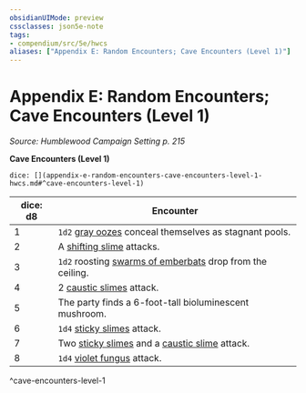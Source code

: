 ```yaml
---
obsidianUIMode: preview
cssclasses: json5e-note
tags:
- compendium/src/5e/hwcs
aliases: ["Appendix E: Random Encounters; Cave Encounters (Level 1)"]
---
```

# Appendix E: Random Encounters; Cave Encounters (Level 1)
*Source: Humblewood Campaign Setting p. 215* 

**Cave Encounters (Level 1)**

`dice: [](appendix-e-random-encounters-cave-encounters-level-1-hwcs.md#^cave-encounters-level-1)`

| dice: d8 | Encounter |
|----------|-----------|
| 1 | `1d2` [gray oozes](/Systems/5e/bestiary/ooze/gray-ooze.md) conceal themselves as stagnant pools. |
| 2 | A [shifting slime](/Systems/5e/bestiary/ooze/shifting-slime-hwcs.md) attacks. |
| 3 | `1d2` roosting [swarms of emberbats](/Systems/5e/bestiary/beast/swarm-of-emberbats-hwcs.md) drop from the ceiling. |
| 4 | 2 [caustic slimes](/Systems/5e/bestiary/ooze/caustic-slime-hwcs.md) attack. |
| 5 | The party finds a 6-foot-tall bioluminescent mushroom. |
| 6 | `1d4` [sticky slimes](/Systems/5e/bestiary/ooze/sticky-slime-hwcs.md) attack. |
| 7 | Two [sticky slimes](/Systems/5e/bestiary/ooze/sticky-slime-hwcs.md) and a [caustic slime](/Systems/5e/bestiary/ooze/caustic-slime-hwcs.md) attack. |
| 8 | `1d4` [violet fungus](/Systems/5e/bestiary/plant/violet-fungus.md) attack. |
^cave-encounters-level-1